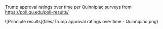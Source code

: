Trump approval ratings over time per Quinnipiac surveys from https://poll.qu.edu/poll-results/

![Principle results](files/Trump approval ratings over time - Quinnipiac.png)

